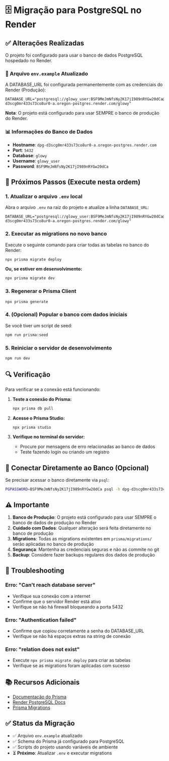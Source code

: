 # 🗄️ Migração para PostgreSQL no Render

## ✅ Alterações Realizadas

O projeto foi configurado para usar o banco de dados PostgreSQL hospedado no Render.

### 📝 Arquivo `env.example` Atualizado

A DATABASE_URL foi configurada permanentemente com as credenciais do Render (Produção):

```env
DATABASE_URL="postgresql://glowy_user:BSF9MeJmNfsNy2K17jI989nRYGw20dCa@dpg-d3scg0mr433s73co8ur0-a.oregon-postgres.render.com/glowy"
```

**Nota**: O projeto está configurado para usar SEMPRE o banco de produção do Render.

### 📊 Informações do Banco de Dados

- **Hostname**: `dpg-d3scg0mr433s73co8ur0-a.oregon-postgres.render.com`
- **Port**: `5432`
- **Database**: `glowy`
- **Username**: `glowy_user`
- **Password**: `BSF9MeJmNfsNy2K17jI989nRYGw20dCa`

## 🚀 Próximos Passos (Execute nesta ordem)

### 1. Atualizar o arquivo `.env` local

Abra o arquivo `.env` na raiz do projeto e atualize a linha `DATABASE_URL`:

```env
DATABASE_URL="postgresql://glowy_user:BSF9MeJmNfsNy2K17jI989nRYGw20dCa@dpg-d3scg0mr433s73co8ur0-a.oregon-postgres.render.com/glowy"
```

### 2. Executar as migrations no novo banco

Execute o seguinte comando para criar todas as tabelas no banco do Render:

```bash
npx prisma migrate deploy
```

**Ou, se estiver em desenvolvimento:**

```bash
npx prisma migrate dev
```

### 3. Regenerar o Prisma Client

```bash
npx prisma generate
```

### 4. (Opcional) Popular o banco com dados iniciais

Se você tiver um script de seed:

```bash
npm run prisma:seed
```

### 5. Reiniciar o servidor de desenvolvimento

```bash
npm run dev
```

## 🔍 Verificação

Para verificar se a conexão está funcionando:

1. **Teste a conexão do Prisma:**
   ```bash
   npx prisma db pull
   ```

2. **Acesse o Prisma Studio:**
   ```bash
   npx prisma studio
   ```

3. **Verifique no terminal do servidor:**
   - Procure por mensagens de erro relacionadas ao banco de dados
   - Teste fazendo login ou criando um registro

## 🔐 Conectar Diretamente ao Banco (Opcional)

Se precisar acessar o banco diretamente via `psql`:

```bash
PGPASSWORD=BSF9MeJmNfsNy2K17jI989nRYGw20dCa psql -h dpg-d3scg0mr433s73co8ur0-a.oregon-postgres.render.com -U glowy_user glowy
```

## ⚠️ Importante

1. **Banco de Produção**: O projeto está configurado para usar SEMPRE o banco de dados de produção no Render
2. **Cuidado com Dados**: Qualquer alteração será feita diretamente no banco de produção
3. **Migrations**: Todas as migrations existentes em `prisma/migrations/` serão aplicadas no banco de produção
4. **Segurança**: Mantenha as credenciais seguras e não as commite no git
5. **Backup**: Considere fazer backups regulares dos dados de produção

## 🐛 Troubleshooting

### Erro: "Can't reach database server"

- Verifique sua conexão com a internet
- Confirme que o servidor Render está ativo
- Verifique se não há firewall bloqueando a porta 5432

### Erro: "Authentication failed"

- Confirme que copiou corretamente a senha do DATABASE_URL
- Verifique se não há espaços extras na string de conexão

### Erro: "relation does not exist"

- Execute `npx prisma migrate deploy` para criar as tabelas
- Verifique se as migrations foram aplicadas com sucesso

## 📚 Recursos Adicionais

- [Documentação do Prisma](https://www.prisma.io/docs)
- [Render PostgreSQL Docs](https://render.com/docs/databases)
- [Prisma Migrations](https://www.prisma.io/docs/concepts/components/prisma-migrate)

## ✅ Status da Migração

- ✅ Arquivo `env.example` atualizado
- ✅ Schema do Prisma já configurado para PostgreSQL
- ✅ Scripts do projeto usando variáveis de ambiente
- ⏳ **Próximo**: Atualizar `.env` e executar migrations
